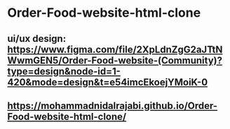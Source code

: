 # Order-Food-website-html-clone
## ui/ux design: https://www.figma.com/file/2XpLdnZgG2aJTtNWwmGEN5/Order-Food-website-(Community)?type=design&node-id=1-420&mode=design&t=e54imcEkoejYMoiK-0
## https://mohammadnidalrajabi.github.io/Order-Food-website-html-clone/

